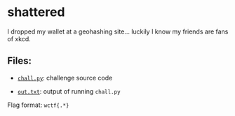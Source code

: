# shattered

I dropped my wallet at a geohashing site... luckily I know my friends are fans of xkcd.

## Files:

- [`chall.py`](chall.py): challenge source code

- [`out.txt`](out.txt): output of running `chall.py`

Flag format: `wctf{.*}`
